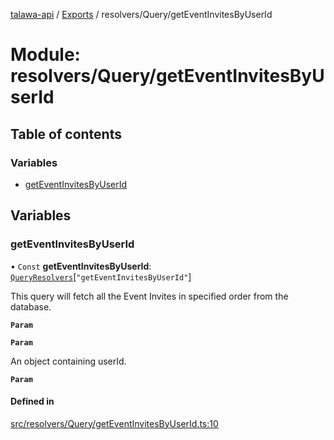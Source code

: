 [talawa-api](../README.md) / [Exports](../modules.md) / resolvers/Query/getEventInvitesByUserId

# Module: resolvers/Query/getEventInvitesByUserId

## Table of contents

### Variables

- [getEventInvitesByUserId](resolvers_Query_getEventInvitesByUserId.md#geteventinvitesbyuserid)

## Variables

### getEventInvitesByUserId

• `Const` **getEventInvitesByUserId**: [`QueryResolvers`](types_generatedGraphQLTypes.md#queryresolvers)[``"getEventInvitesByUserId"``]

This query will fetch all the Event Invites in specified order from the database.

**`Param`**

**`Param`**

An object containing userId.

**`Param`**

#### Defined in

[src/resolvers/Query/getEventInvitesByUserId.ts:10](https://github.com/PalisadoesFoundation/talawa-api/blob/e919df4/src/resolvers/Query/getEventInvitesByUserId.ts#L10)
